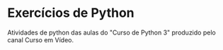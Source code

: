 # Exercícios de Python

Atividades de python das aulas do "Curso de Python 3" produzido pelo canal Curso em Vídeo. 
